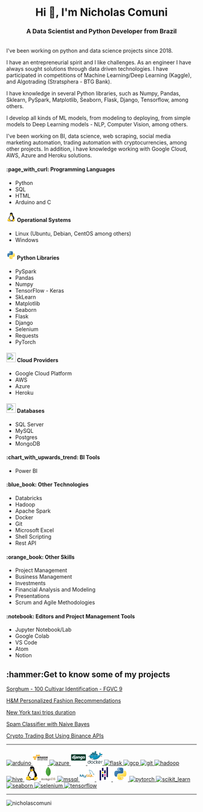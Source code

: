 <h1 align="center">Hi 👋, I'm Nicholas Comuni</h1>
<h3 align="center">A Data Scientist and Python Developer from Brazil</h3>

<br>
I've been working on python and data science projects since 2018. 

I have an entrepreneurial spirit and I like challenges. As an engineer I have always sought
solutions through data driven technologies. I have participated in competitions of
Machine Learning/Deep Learning (Kaggle), and Algotrading (Stratsphera - BTG Bank).

I have knowledge in several Python libraries, such as Numpy, Pandas,
Sklearn, PySpark, Matplotlib, Seaborn, Flask, Django, Tensorflow, among others.

I develop all kinds of ML models, from modeling to deploying, from simple models to Deep Learning models - NLP, Computer Vision, among others.

I've been working on BI, data science, web scraping, social media marketing automation,
trading automation with cryptocurrencies, among other projects. In addition, i have knowledge working with Google Cloud, AWS, Azure and Heroku solutions.

    
<h4>:page_with_curl: Programming Languages </h4>

* Python
* SQL
* HTML
* Arduino and C
        
<h4><img src="https://raw.githubusercontent.com/devicons/devicon/master/icons/linux/linux-original.svg" alt="linux" width="25" height="25"/> Operational Systems </h4>

* Linux (Ubuntu, Debian, CentOS among others)
* Windows

<h4><img src="https://raw.githubusercontent.com/devicons/devicon/master/icons/python/python-original.svg" alt="python" width="25" height="25"/> Python Libraries</h4>

* PySpark
* Pandas
* Numpy
* TensorFlow - Keras
* SkLearn
* Matplotlib
* Seaborn
* Flask
* Django
* Selenium
* Requests
* PyTorch

<h4><img src="https://cdn.jsdelivr.net/gh/devicons/devicon/icons/googlecloud/googlecloud-original.svg" width="25" height="25"/> Cloud Providers</h4>

* Google Cloud Platform
* AWS
* Azure
* Heroku

<h4><img src="https://cdn.jsdelivr.net/gh/devicons/devicon/icons/sqlite/sqlite-original.svg" width="25" height="25"/> Databases</h4>

* SQL Server
* MySQL
* Postgres
* MongoDB

<h4>:chart_with_upwards_trend: BI Tools</h4>

* Power BI

<h4>:blue_book: Other Technologies</h4>

* Databricks
* Hadoop
* Apache Spark
* Docker
* Git
* Microsoft Excel
* Shell Scripting
* Rest API

<h4>:orange_book: Other Skills</h4>

* Project Management
* Business Management
* Investments
* Financial Analysis and Modeling
* Presentations
* Scrum and Agile Methodologies

<h4>:notebook: Editors and Project Management Tools</h4>

* Jupyter Notebook/Lab
* Google Colab
* VS Code
* Atom
* Notion

<h2>:hammer:Get to know some of my projects</h2>

<a href='https://github.com/nicholascomuni/Sorghum-100-Cultivar-Identification-EfficientNet'>Sorghum - 100 Cultivar Identification - FGVC 9</a>

<a href='https://github.com/nicholascomuni/H-M-Personalized-Fashion-Recommendations'>H&M Personalized Fashion Recommendations</a>

<a href='https://github.com/nicholascomuni/Kaggle-New-York-Taxi-Copetition'>New York taxi trips duration</a>

<a href = 'https://github.com/nicholascomuni/Spam-Classifier'>Spam Classifier with Naive Bayes</a>

<a href = 'https://github.com/nicholascomuni/Crypto-Trading-Bot-With-Binance-API'>Crypto Trading Bot Using Binance APIs</a>


<hr>
<p align="left"> <a href="https://www.arduino.cc/" target="_blank" rel="noreferrer"> <img src="https://cdn.worldvectorlogo.com/logos/arduino-1.svg" alt="arduino" width="40" height="40"/> </a> <a href="https://aws.amazon.com" target="_blank" rel="noreferrer"> <img src="https://raw.githubusercontent.com/devicons/devicon/master/icons/amazonwebservices/amazonwebservices-original-wordmark.svg" alt="aws" width="40" height="40"/> </a> <a href="https://azure.microsoft.com/en-in/" target="_blank" rel="noreferrer"> <img src="https://www.vectorlogo.zone/logos/microsoft_azure/microsoft_azure-icon.svg" alt="azure" width="40" height="40"/> </a> <a href="https://www.djangoproject.com/" target="_blank" rel="noreferrer"> <img src="https://raw.githubusercontent.com/devicons/devicon/master/icons/django/django-original.svg" alt="django" width="40" height="40"/> </a> <a href="https://www.docker.com/" target="_blank" rel="noreferrer"> <img src="https://raw.githubusercontent.com/devicons/devicon/master/icons/docker/docker-original-wordmark.svg" alt="docker" width="40" height="40"/> </a> <a href="https://flask.palletsprojects.com/" target="_blank" rel="noreferrer"> <img src="https://www.vectorlogo.zone/logos/pocoo_flask/pocoo_flask-icon.svg" alt="flask" width="40" height="40"/> </a> <a href="https://cloud.google.com" target="_blank" rel="noreferrer"> <img src="https://www.vectorlogo.zone/logos/google_cloud/google_cloud-icon.svg" alt="gcp" width="40" height="40"/> </a> <a href="https://git-scm.com/" target="_blank" rel="noreferrer"> <img src="https://www.vectorlogo.zone/logos/git-scm/git-scm-icon.svg" alt="git" width="40" height="40"/> </a> <a href="https://hadoop.apache.org/" target="_blank" rel="noreferrer"> <img src="https://www.vectorlogo.zone/logos/apache_hadoop/apache_hadoop-icon.svg" alt="hadoop" width="40" height="40"/> </a> <a href="https://hive.apache.org/" target="_blank" rel="noreferrer"> <img src="https://www.vectorlogo.zone/logos/apache_hive/apache_hive-icon.svg" alt="hive" width="40" height="40"/> </a> <a href="https://www.linux.org/" target="_blank" rel="noreferrer"> <img src="https://raw.githubusercontent.com/devicons/devicon/master/icons/linux/linux-original.svg" alt="linux" width="40" height="40"/> </a> <a href="https://www.mongodb.com/" target="_blank" rel="noreferrer"> <img src="https://raw.githubusercontent.com/devicons/devicon/master/icons/mongodb/mongodb-original-wordmark.svg" alt="mongodb" width="40" height="40"/> </a> <a href="https://www.microsoft.com/en-us/sql-server" target="_blank" rel="noreferrer"> <img src="https://www.svgrepo.com/show/303229/microsoft-sql-server-logo.svg" alt="mssql" width="40" height="40"/> </a> <a href="https://www.mysql.com/" target="_blank" rel="noreferrer"> <img src="https://raw.githubusercontent.com/devicons/devicon/master/icons/mysql/mysql-original-wordmark.svg" alt="mysql" width="40" height="40"/> </a> <a href="https://pandas.pydata.org/" target="_blank" rel="noreferrer"> <img src="https://raw.githubusercontent.com/devicons/devicon/2ae2a900d2f041da66e950e4d48052658d850630/icons/pandas/pandas-original.svg" alt="pandas" width="40" height="40"/> </a> <a href="https://www.python.org" target="_blank" rel="noreferrer"> <img src="https://raw.githubusercontent.com/devicons/devicon/master/icons/python/python-original.svg" alt="python" width="40" height="40"/> </a> <a href="https://pytorch.org/" target="_blank" rel="noreferrer"> <img src="https://www.vectorlogo.zone/logos/pytorch/pytorch-icon.svg" alt="pytorch" width="40" height="40"/> </a> <a href="https://scikit-learn.org/" target="_blank" rel="noreferrer"> <img src="https://upload.wikimedia.org/wikipedia/commons/0/05/Scikit_learn_logo_small.svg" alt="scikit_learn" width="40" height="40"/> </a> <a href="https://seaborn.pydata.org/" target="_blank" rel="noreferrer"> <img src="https://seaborn.pydata.org/_images/logo-mark-lightbg.svg" alt="seaborn" width="40" height="40"/> </a> <a href="https://www.selenium.dev" target="_blank" rel="noreferrer"> <img src="https://raw.githubusercontent.com/detain/svg-logos/780f25886640cef088af994181646db2f6b1a3f8/svg/selenium-logo.svg" alt="selenium" width="40" height="40"/> </a> <a href="https://www.tensorflow.org" target="_blank" rel="noreferrer"> <img src="https://www.vectorlogo.zone/logos/tensorflow/tensorflow-icon.svg" alt="tensorflow" width="40" height="40"/> </a> </p>

<hr>
<p><img src="https://github-readme-stats.vercel.app/api/top-langs?username=nicholascomuni&show_icons=true&locale=en&layout=compact" alt="nicholascomuni" /></p>


